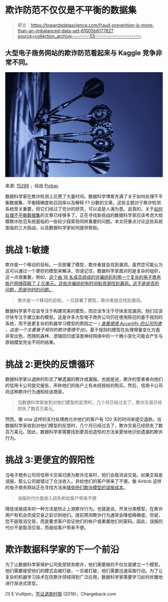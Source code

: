 # 欺诈防范不仅仅是不平衡的数据集

> 原文：<https://towardsdatascience.com/fraud-prevention-is-more-than-an-imbalanced-data-set-61005b617782?source=collection_archive---------55----------------------->

## 大型电子商务网站的欺诈防范看起来与 Kaggle 竞争非常不同。

![](img/56b13f24e4d34df000d54403b6d7c8d3.png)

来源: [15299](https://pixabay.com/users/15299-15299/) ，经由 [Pixbay](https://pixabay.com/photos/darts-dart-board-bull-s-eye-game-102919/)

数据科学家在欺诈检测上花费了大量时间。数据科学博客充满了关于如何处理不平衡数据集、平衡精确度和召回率以及解释 F1 分数的文章。这些主题对于欺诈检测系统至关重要，但它们经过了充分的研究，可以说是人满为患。说真的，关于[如何处理不平衡数据集](/search?q=imbalanced)的文章已经够多了。正在寻找新挑战的数据科学家应该考虑大规模欺诈防范系统面临的一些较少探索但同样重要的问题。本文将重点讨论这些系统面临的三大挑战，以及数据科学家如何提供帮助。

# **挑战 1:敏捷**

欺诈是一个移动的目标。一旦部署了模型，欺诈者就会找到漏洞。虽然您可能认为这可以通过一个更好的模型来解决，但请记住，数据科学家面对的是复杂的组织，这一点很重要。例如，[这个由 18 名成员组成的诈骗组织利用一个复杂的电子商务账户网络窃取了 2 亿美元。这些诈骗组织有时间和资源找到漏洞。这不是是否的问题，而是何时的问题。](https://www.verifi.com/press-releases-and-announcements/special-report-feds-bust-200-million-credit-card-fraud-ring-2/)

> 欺诈是一个移动的目标。一旦部署了模型，欺诈者就会找到漏洞。

数据科学家不应该专注于构建完美的模型，而应该专注于尽快发现漏洞。他们应该尽快专注于建立新的模型。这是许多大型电子商务公司仍在使用陈旧的基于规则的系统，而不是更复杂的机器学习模型的原因之一 *(* [*查看使用 Accertify 的公司列表*](https://www.featuredcustomers.com/vendor/accertifiy/customers) *，这是一个主要基于规则的欺诈管理平台)*。基于规则的模型在处理增量变化方面非常出色，而随机森林、逻辑回归或深度神经网络中的一个微小变化可能会产生与原始模型完全不同的结果。

# 挑战 2:更快的反馈循环

数据科学家以退款的形式了解遗漏的欺诈或漏报。也就是说，欺诈的受害者向他们的信用卡公司提交报告，声称他们的账户上有未经授权的购买。然后，信用卡公司将这种欺诈行为通知给该商家。

> 当数据科学家收到对他们模型的反馈时，几个月已经过去了，欺诈交易已经损失了数百万美元。

然而，像 visa 这样的支付处理商允许他们的客户有 120 天的时间来提交退款。当数据科学家收到对他们模型的反馈时，几个月已经过去了，欺诈交易已经损失了数百万美元。因此，数据科学家需要找到更具创造性的方法来更快地识别遗漏的欺诈行为。

# **挑战 3:更便宜的假阳性**

当电子商务公司将信用卡交易归类为欺诈交易时，他们会取消该交易。如果交易是误报，那么公司就错过了合法收入，并给他们的客户带来了不便。像 Airbnb 这样的电子商务网站正在寻找方法来[降低他们欺诈模型的误报成本](https://medium.com/airbnb-engineering/fighting-financial-fraud-with-targeted-friction-82d950d8900e)。

> 误报的代价是收入损失和给客户带来不便

降低误报成本的一种方法是防止上游欺诈行为。也就是说，开发分类模型，在欺诈用户有机会完成交易之前识别他们。提前预测欺诈行为通常会降低精确度。但是，您不是取消交易，而是要求客户验证他们的帐户或重置他们的密码。因此，误报的代价不是取消交易，而是给客户带来不便。

# **欺诈数据科学家的下一个前沿**

为了让数据科学家保护公司免受财务欺诈，他们需要做的不仅仅是建立一个模型。他们需要接受他们的模式会被打破，一旦被打破，他们需要迅速采取行动。为了让复杂的机器学习技术在防欺诈领域得到广泛应用，数据科学家需要学习如何优雅地进行渐进式改变。

[1] E Vuittpm，[签证退款时限](https://chargeback.com/visa-chargeback-time-limits/) (2016)，Chargeback.com